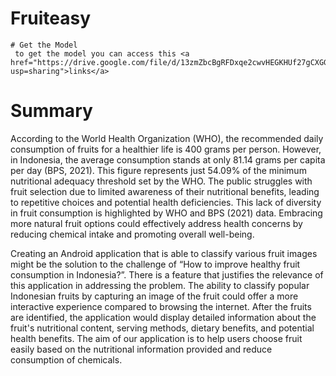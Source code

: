 # Fruiteasy
    # Get the Model
     to get the model you can access this <a href="https://drive.google.com/file/d/13zmZbcBgRFDxqe2cwvHEGKHUf27gCXGG/view?usp=sharing">links</a>
# Summary
According to the World Health Organization (WHO), the recommended daily consumption of fruits for a healthier life is 400 grams per person. However, in Indonesia, the average consumption stands at only 81.14 grams per capita per day (BPS, 2021). This figure represents just 54.09% of the minimum nutritional adequacy threshold set by the WHO. The public struggles with fruit selection due to limited awareness of their nutritional benefits, leading to repetitive choices and potential health deficiencies. This lack of diversity in fruit consumption is highlighted by WHO and BPS (2021) data. Embracing more natural fruit options could effectively address health concerns by reducing chemical intake and promoting overall well-being.

Creating an Android application that is able to classify various fruit images might be the solution to the challenge of “How to improve healthy fruit consumption in Indonesia?”. There is a feature that justifies the relevance of this application in addressing the problem. The ability to classify popular Indonesian fruits by capturing an image of the fruit could offer a more interactive experience compared to browsing the internet. After the fruits are identified, the application would display detailed information about the fruit's nutritional content, serving methods, dietary benefits, and potential health benefits. The aim of our application is to help users choose fruit easily based on the nutritional information provided and reduce consumption of chemicals.

